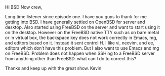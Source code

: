 Hi BSD Now crew,

Long time listener since episode one. I have you guys to thank for me getting into BSD. I have generally settled on OpenBSD for server and desktop. Also started using FreeBSD on the server and want to start using it on the desktop. However on the FreeBSD native TTY such as on bare metal or in virtual box, the backspace key does not work correctly in Emacs, mg, and editors based on it. Instead it sent control H. I like vi, neovim, and ee, editors which don’t have this problem. But I also want to use Emacs and mg on FreeBSD. Problem does not happen when SSHing to a FreeBSD server from anything other than FreeBSD. what can I do to correct this?

Thanks and keep up with the great show.
Kevin


